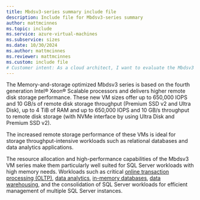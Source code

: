 ```yaml
---
title: Mbdsv3-series summary include file
description: Include file for Mbdsv3-series summary
author: mattmcinnes
ms.topic: include
ms.service: azure-virtual-machines
ms.subservice: sizes
ms.date: 10/30/2024
ms.author: mattmcinnes
ms.reviewer: mattmcinnes
ms.custom: include file
# Customer intent: As a cloud architect, I want to evaluate the Mbdsv3 VM series specifications, so that I can determine their suitability for high-performance storage-intensive applications such as relational databases and data analytics tasks.
---
```

The Memory-and-storage optimized Mbdsv3 series is based on the fourth generation Intel® Xeon® Scalable processors and delivers higher remote disk storage performance. These new VM sizes offer up to 650,000 IOPS and 10 GB/s of remote disk storage throughput (Premium SSD v2 and Ultra Disk), up to 4 TiB of RAM and up to 650,000 IOPS and 10 GB/s throughput to remote disk storage (with NVMe interface by using Ultra Disk and Premium SSD v2).

The increased remote storage performance of these VMs is ideal for storage throughput-intensive workloads such as relational databases and data analytics applications.  

The resource allocation and high-performance capabilities of the Mbdsv3 VM series make them particularly well suited for SQL Server workloads with high memory needs. Workloads such as critical [online transaction processing (OLTP)](/azure/architecture/data-guide/relational-data/online-transaction-processing), [data analytics](/azure/architecture/data-guide/relational-data/online-analytical-processing), [in-memory databases](/sql/relational-databases/in-memory-oltp/overview-and-usage-scenarios), [data warehousing](/azure/architecture/example-scenario/data/data-warehouse), and the consolidation of SQL Server workloads for efficient management of multiple SQL Server instances.
